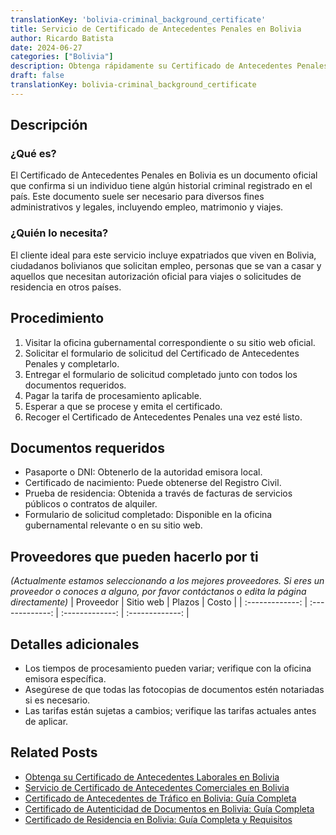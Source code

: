 ```yaml
---
translationKey: 'bolivia-criminal_background_certificate'
title: Servicio de Certificado de Antecedentes Penales en Bolivia
author: Ricardo Batista
date: 2024-06-27
categories: ["Bolivia"]
description: Obtenga rápidamente su Certificado de Antecedentes Penales Boliviano. Ideal para expatriados y locales que necesitan autorización oficial.
draft: false
translationKey: bolivia-criminal_background_certificate
---
```


## Descripción
### ¿Qué es?
El Certificado de Antecedentes Penales en Bolivia es un documento oficial que confirma si un individuo tiene algún historial criminal registrado en el país. Este documento suele ser necesario para diversos fines administrativos y legales, incluyendo empleo, matrimonio y viajes.

### ¿Quién lo necesita?
El cliente ideal para este servicio incluye expatriados que viven en Bolivia, ciudadanos bolivianos que solicitan empleo, personas que se van a casar y aquellos que necesitan autorización oficial para viajes o solicitudes de residencia en otros países.

## Procedimiento

1. Visitar la oficina gubernamental correspondiente o su sitio web oficial.
2. Solicitar el formulario de solicitud del Certificado de Antecedentes Penales y completarlo.
3. Entregar el formulario de solicitud completado junto con todos los documentos requeridos.
4. Pagar la tarifa de procesamiento aplicable.
5. Esperar a que se procese y emita el certificado.
6. Recoger el Certificado de Antecedentes Penales una vez esté listo.

## Documentos requeridos

- Pasaporte o DNI: Obtenerlo de la autoridad emisora local.
- Certificado de nacimiento: Puede obtenerse del Registro Civil.
- Prueba de residencia: Obtenida a través de facturas de servicios públicos o contratos de alquiler.
- Formulario de solicitud completado: Disponible en la oficina gubernamental relevante o en su sitio web.

## Proveedores que pueden hacerlo por ti
_(Actualmente estamos seleccionando a los mejores proveedores. Si eres un proveedor o conoces a alguno, por favor contáctanos o edita la página directamente)_
| Proveedor        |     Sitio web     |     Plazos    |       Costo      |
| :-------------: | :-------------: |  :-------------: | :-------------: |

## Detalles adicionales

- Los tiempos de procesamiento pueden variar; verifique con la oficina emisora específica.
- Asegúrese de que todas las fotocopias de documentos estén notariadas si es necesario.
- Las tarifas están sujetas a cambios; verifique las tarifas actuales antes de aplicar.


## Related Posts

- [Obtenga su Certificado de Antecedentes Laborales en Bolivia](https://tramitit.com/es/guides/bolivia/certificado_de_antecedentes_laborales/)
- [Servicio de Certificado de Antecedentes Comerciales en Bolivia](https://tramitit.com/es/guides/bolivia/certificado_de_antecedentes_comerciales/)
- [Certificado de Antecedentes de Tráfico en Bolivia: Guía Completa](https://tramitit.com/es/guides/bolivia/certificado_de_antecedentes_de_tránsito/)
- [Certificado de Autenticidad de Documentos en Bolivia: Guía Completa](https://tramitit.com/es/guides/bolivia/certificado_de_autenticidad_de_documentos/)
- [Certificado de Residencia en Bolivia: Guía Completa y Requisitos](https://tramitit.com/es/guides/bolivia/certificado_de_residencia/)